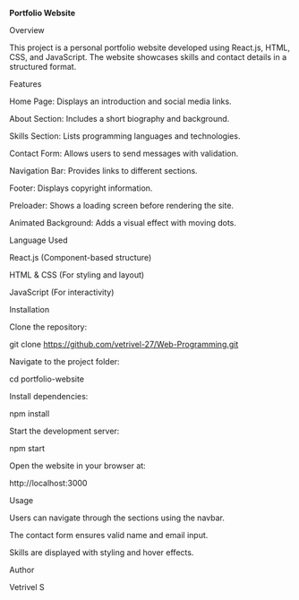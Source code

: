 **Portfolio Website**

Overview

This project is a personal portfolio website developed using React.js, HTML, CSS, and JavaScript. The website showcases skills and contact details in a structured format.

Features

Home Page: Displays an introduction and social media links.

About Section: Includes a short biography and background.

Skills Section: Lists programming languages and technologies.

Contact Form: Allows users to send messages with validation.

Navigation Bar: Provides links to different sections.

Footer: Displays copyright information.

Preloader: Shows a loading screen before rendering the site.

Animated Background: Adds a visual effect with moving dots.

Language Used

React.js (Component-based structure)

HTML & CSS (For styling and layout)

JavaScript (For interactivity)

Installation

Clone the repository:

git clone https://github.com/vetrivel-27/Web-Programming.git

Navigate to the project folder:

cd portfolio-website

Install dependencies:

npm install

Start the development server:

npm start

Open the website in your browser at:

http://localhost:3000

Usage

Users can navigate through the sections using the navbar.

The contact form ensures valid name and email input.

Skills are displayed with styling and hover effects.


Author

Vetrivel S

